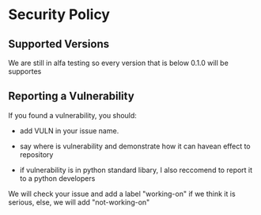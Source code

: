 # Security Policy

## Supported Versions

We are still in alfa testing so every version that is below 0.1.0 will be supportes

## Reporting a Vulnerability

If you found a vulnerability, you should:

* add VULN in your issue name.

* say where is vulnerability and demonstrate how it can havean effect to repository

* if vulnerability is in python standard libary, I also reccomend to report it to a python developers

We will check your issue and add a label "working-on" if we think it is serious, else, we will add "not-working-on"
